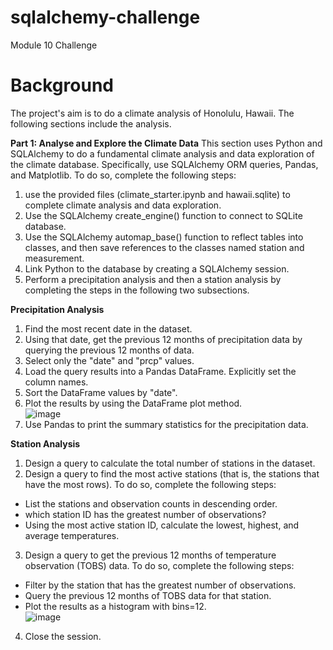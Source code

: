 # sqlalchemy-challenge
Module 10 Challenge

# Background
The project's aim is to do a climate analysis of Honolulu, Hawaii. The following sections include the analysis. 

**Part 1: Analyse and Explore the Climate Data**
This section uses Python and SQLAlchemy to do a fundamental climate analysis and data exploration of the climate database. Specifically, use SQLAlchemy ORM queries, Pandas, and Matplotlib. To do so, complete the following steps:
1. use the provided files (climate_starter.ipynb and hawaii.sqlite) to complete climate analysis and data exploration.
2. Use the SQLAlchemy create_engine() function to connect to SQLite database.
3. Use the SQLAlchemy automap_base() function to reflect tables into classes, and then save references to the classes named station and measurement.
4. Link Python to the database by creating a SQLAlchemy session.
5. Perform a precipitation analysis and then a station analysis by completing the steps in the following two subsections.

**Precipitation Analysis**
1. Find the most recent date in the dataset.
2. Using that date, get the previous 12 months of precipitation data by querying the previous 12 months of data.
3. Select only the "date" and "prcp" values.
4. Load the query results into a Pandas DataFrame. Explicitly set the column names.
5. Sort the DataFrame values by "date".
6. Plot the results by using the DataFrame plot method.\
  ![image](https://github.com/lakigit/sqlalchemy-challenge/assets/138610916/83a8450c-b637-4999-b544-56b69831d87a)
7. Use Pandas to print the summary statistics for the precipitation data.

**Station Analysis**
1. Design a query to calculate the total number of stations in the dataset.
2. Design a query to find the most active stations (that is, the stations that have the most rows). To do so, complete the following steps:
  - List the stations and observation counts in descending order.
  - which station ID has the greatest number of observations?
  - Using the most active station ID, calculate the lowest, highest, and average temperatures.
3. Design a query to get the previous 12 months of temperature observation (TOBS) data. To do so, complete the following steps:
  - Filter by the station that has the greatest number of observations.
  - Query the previous 12 months of TOBS data for that station.
  - Plot the results as a histogram with bins=12.\
  ![image](https://github.com/lakigit/sqlalchemy-challenge/assets/138610916/7de2bf11-3a48-4361-b4c9-f4b23dc5d1b2)
4. Close the session.


